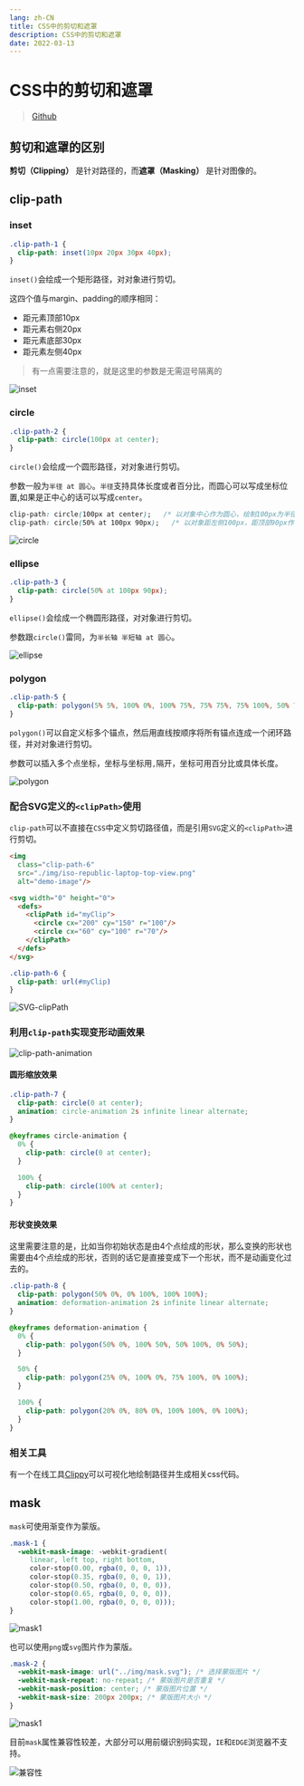 ```yaml
---
lang: zh-CN
title: CSS中的剪切和遮罩
description: CSS中的剪切和遮罩
date: 2022-03-13
---
```


# CSS中的剪切和遮罩

> [Github](https://github.com/OUDUIDUI/fe-study/tree/master/package/css/clipping-and-masking)

## 剪切和遮罩的区别

**剪切（Clipping）** 是针对路径的，而**遮罩（Masking）** 是针对图像的。

## clip-path

### inset

```css
.clip-path-1 {
  clip-path: inset(10px 20px 30px 40px);
}
```

`inset()`会绘成一个矩形路径，对对象进行剪切。

这四个值与margin、padding的顺序相同：

- 距元素顶部10px
- 距元素右侧20px
- 距元素底部30px
- 距元素左侧40px

> 有一点需要注意的，就是这里的参数是无需逗号隔离的

![inset](/images/docs/clipping-and-masking/1.png)

### circle

```css
.clip-path-2 {
  clip-path: circle(100px at center);
}
```

`circle()`会绘成一个圆形路径，对对象进行剪切。

参数一般为`半径 at 圆心`。`半径`支持具体长度或者百分比，而圆心可以写成坐标位置,如果是正中心的话可以写成`center`。

```css
clip-path: circle(100px at center);   /* 以对象中心作为圆心，绘制100px为半径的圆 */
clip-path: circle(50% at 100px 90px);   /* 以对象距左侧100px，距顶部90px作为圆心，绘制以对象对角线50%长度作为半径的圆 */
```

![circle](/images/docs/clipping-and-masking/2.png)

### ellipse

```css
.clip-path-3 {
  clip-path: circle(50% at 100px 90px);
}
```

`ellipse()`会绘成一个椭圆形路径，对对象进行剪切。

参数跟`circle()`雷同，为`半长轴 半短轴 at 圆心`。

![ellipse](/images/docs/clipping-and-masking/3.png)

### polygon

```css
.clip-path-5 {
  clip-path: polygon(5% 5%, 100% 0%, 100% 75%, 75% 75%, 75% 100%, 50% 75%, 0% 75%);
}
```

`polygon()`可以自定义标多个锚点，然后用直线按顺序将所有锚点连成一个闭环路径，并对对象进行剪切。

参数可以插入多个点坐标，坐标与坐标用`,`隔开，坐标可用百分比或具体长度。

![polygon](/images/docs/clipping-and-masking/4.png)

### 配合SVG定义的`<clipPath>`使用

`clip-path`可以不直接在`CSS`中定义剪切路径值，而是引用`SVG`定义的`<clipPath>`进行剪切。

```html
<img
  class="clip-path-6"
  src="./img/iso-republic-laptop-top-view.png"
  alt="demo-image"/>

<svg width="0" height="0">
  <defs>
    <clipPath id="myClip">
      <circle cx="200" cy="150" r="100"/>
      <circle cx="60" cy="100" r="70"/>
    </clipPath>
  </defs>
</svg>
```

```css
.clip-path-6 {
  clip-path: url(#myClip)
}
```

![SVG-clipPath](/images/docs/clipping-and-masking/5.png)

### 利用`clip-path`实现变形动画效果

![clip-path-animation](/images/docs/clipping-and-masking/6.gif)

#### 圆形缩放效果

```css
.clip-path-7 {
  clip-path: circle(0 at center);
  animation: circle-animation 2s infinite linear alternate;
}

@keyframes circle-animation {
  0% {
    clip-path: circle(0 at center);
  }

  100% {
    clip-path: circle(100% at center);
  }
}
```

#### 形状变换效果

这里需要注意的是，比如当你初始状态是由4个点绘成的形状，那么变换的形状也需要由4个点绘成的形状，否则的话它是直接变成下一个形状，而不是动画变化过去的。

```css
.clip-path-8 {
  clip-path: polygon(50% 0%, 0% 100%, 100% 100%);
  animation: deformation-animation 2s infinite linear alternate;
}

@keyframes deformation-animation {
  0% {
    clip-path: polygon(50% 0%, 100% 50%, 50% 100%, 0% 50%);
  }

  50% {
    clip-path: polygon(25% 0%, 100% 0%, 75% 100%, 0% 100%);
  }

  100% {
    clip-path: polygon(20% 0%, 80% 0%, 100% 100%, 0% 100%);
  }
}
```

### 相关工具

有一个在线工具[Clippy](https://www.html.cn/tool/css-clip-path/)可以可视化地绘制路径并生成相关css代码。

## mask

`mask`可使用渐变作为蒙版。

```css
.mask-1 {
  -webkit-mask-image: -webkit-gradient(
     linear, left top, right bottom,
     color-stop(0.00, rgba(0, 0, 0, 1)),
     color-stop(0.35, rgba(0, 0, 0, 1)),
     color-stop(0.50, rgba(0, 0, 0, 0)),
     color-stop(0.65, rgba(0, 0, 0, 0)),
     color-stop(1.00, rgba(0, 0, 0, 0)));
}
```

![mask1](/images/docs/clipping-and-masking/7.png)

也可以使用`png`或`svg`图片作为蒙版。

```css
.mask-2 {
  -webkit-mask-image: url("../img/mask.svg"); /* 选择蒙版图片 */
  -webkit-mask-repeat: no-repeat; /* 蒙版图片是否重复 */
  -webkit-mask-position: center; /* 蒙版图片位置 */
  -webkit-mask-size: 200px 200px; /* 蒙版图片大小 */
}
```

![mask1](/images/docs/clipping-and-masking/8.png)

目前`mask`属性兼容性较差，大部分可以用前缀识别码实现，`IE`和`EDGE`浏览器不支持。

![兼容性](/images/docs/clipping-and-masking/9.png)


